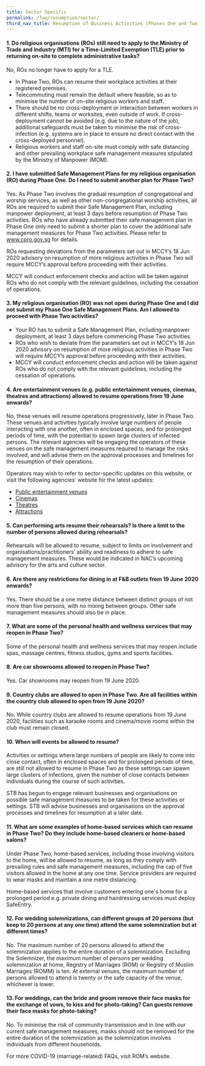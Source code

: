```yaml
---
title: Sector Specific
permalink: /faq/resumption/sector/
third_nav_title: Resumption of Business Activities (Phases One and Two)
---
```


#### **1. Do religious organisations (ROs) still need to apply to the Ministry of Trade and Industry (MTI) for a Time-Limited Exemption (TLE) prior to returning on-site to complete administrative tasks?**
No, ROs no longer have to apply for a TLE.
- In Phase Two, ROs can resume their workplace activities at their registered premises. 
- Telecommuting must remain the default where feasible, so as to minimise the number of on-site religious workers and staff. 
- There should be no cross-deployment or interaction between workers in different shifts, teams or worksites, even outside of work. If cross-deployment cannot be avoided (e.g. due to the nature of the job), additional safeguards must be taken to minimise the risk of cross-infection (e.g. systems are in place to ensure no direct contact with the cross-deployed personnel). 
- Religious workers and staff on-site must comply with safe distancing and other prevailing workplace safe management measures stipulated by the Ministry of Manpower (MOM).

#### **2. I have submitted Safe Management Plans for my religious organisation (RO) during Phase One. Do I need to submit another plan for Phase Two?**
Yes. As Phase Two involves the gradual resumption of congregational and worship services, as well as other non-congregational worship activities, all ROs are required to submit their Safe Management Plan, including manpower deployment, at least 3 days before resumption of Phase Two activities. ROs who have already submitted their safe management plan in Phase One only need to submit a shorter plan to cover the additional safe management measures for Phase Two activities. Please refer to <a href="https://www.cpro.gov.sg" target="_blank">www.cpro.gov.sg</a> for details.

ROs requesting deviations from the parameters set out in MCCY’s 18 Jun 2020 advisory on resumption of more religious activities in Phase Two will require MCCY’s approval before proceeding with their activities.

MCCY will conduct enforcement checks and action will be taken against ROs who do not comply with the relevant guidelines, including the cessation of operations. 

#### **3. My religious organisation (RO) was not open during Phase One and I did not submit my Phase One Safe Management Plans. Am I allowed to proceed with Phase Two activities?**
- Your RO has to submit a Safe Management Plan, including manpower deployment, at least 3 days before commencing Phase Two activities. 
- ROs who wish to deviate from the parameters set out in MCCY’s 18 Jun 2020 advisory on resumption of more religious activities in Phase Two will require MCCY’s approval before proceeding with their activities. 
- MCCY will conduct enforcement checks and action will be taken against ROs who do not comply with the relevant guidelines, including the cessation of operations.

#### **4. Are entertainment venues (e.g. public entertainment venues, cinemas, theatres and attractions) allowed to resume operations from 19 June onwards?**
No, these venues will resume operations progressively, later in Phase Two. These venues and activities typically involve large numbers of people interacting with one another, often in enclosed spaces, and for prolonged periods of time, with the potential to spawn large clusters of infected persons.  The relevant agencies will be engaging the operators of these venues on the safe management measures required to manage the risks involved, and will advise them on the approval processes and timelines for the resumption of their operations. 

Operators may wish to refer to sector-specific updates on this website, or visit the following agencies’ website for the latest updates: 
- <a href="https://www.police.gov.sg/e-Services/Police-Licences/Public-Entertainment-Licence" target="_blank">Public entertainment venues</a>
- <a href="https://www.imda.gov.sg/news-and-events/Media-Room/Media-Releases/2020/Advisories-on-COVID-19-Situation" target="_blank">Cinemas</a> 
- <a href="https://www.nac.gov.sg/whatwedo/support/sustaining-the-arts-during-covid-19/Sustaining-the-arts-during-COVID-19.html" target="_blank">Theatres</a> 
- <a href="https://www.stb.gov.sg/content/stb/en/home-pages/advisory-on-covid-19.html" target="_blank">Attractions</a> 

#### **5. Can performing arts resume their rehearsals? Is there a limit to the number of persons allowed during rehearsals?**
Rehearsals will be allowed to resume, subject to limits on involvement and organisations/practitioners’ ability and readiness to adhere to safe management measures. These would be indicated in NAC’s upcoming advisory for the arts and culture sector.

#### **6. Are there any restrictions for dining in at F&B outlets from 19 June 2020 onwards?**
Yes. There should be a one metre distance between distinct groups of not more than five persons, with no mixing between groups. Other safe management measures should also be in place.

#### **7. What are some of the personal health and wellness services that may reopen in Phase Two?**
Some of the personal health and wellness services that may reopen include spas, massage centres, fitness studios, gyms and sports facilities.

#### **8. Are car showrooms allowed to reopen in Phase Two?**
Yes. Car showrooms may reopen from 19 June 2020.

#### **9. Country clubs are allowed to open in Phase Two. Are all facilities within the country club allowed to open from 19 June 2020?**
No. While country clubs are allowed to resume operations from 19 June 2020, facilities such as karaoke rooms and cinema/movie rooms within the club must remain closed.

#### **10. When will events be allowed to resume?**
Activities or settings where large numbers of people are likely to come into close contact, often in enclosed spaces and for prolonged periods of time, are still not allowed to resume in Phase Two as these settings can spawn large clusters of infections, given the number of close contacts between individuals during the course of such activities.

STB has begun to engage relevant businesses and organisations on possible safe management measures to be taken for these activities or settings. STB will advise businesses and organisations on the approval processes and timelines for resumption at a later date.

#### **11. What are some examples of home-based services which can resume in Phase Two? Do they include home-based cleaners or home-based salons?**
Under Phase Two, home-based services, including those involving visitors to the home, will be allowed to resume, as long as they comply with prevailing rules and safe management measures, including the cap of five visitors allowed in the home at any one time. Service providers are required to wear masks and maintain a one metre distancing.

Home-based services that involve customers entering one's home for a prolonged period e.g. private dining and hairdressing services must deploy SafeEntry.

#### **12. For wedding solemnizations, can different groups of 20 persons (but keep to 20 persons at any one time) attend the same solemnization but at different times?**
No. The maximum number of 20 persons allowed to attend the solemnization applies to the entire duration of a solemnization. Excluding the Solemnizer, the maximum number of persons per wedding solemnization at home, Registry of Marriages (ROM) or Registry of Muslim Marriages (ROMM) is ten. At external venues, the maximum number of persons allowed to attend is twenty or the safe capacity of the venue, whichever is lower.

#### **13. For weddings, can the bride and groom remove their face masks for the exchange of vows, to kiss and for photo-taking? Can guests remove their face masks for photo-taking?**
No. To minimise the risk of community transmission and in line with our current safe management measures, masks should not be removed for the entire duration of the solemnization as the solemnization involves individuals from different households.

For more COVID-19 (marriage-related) FAQs, visit ROM’s website.
